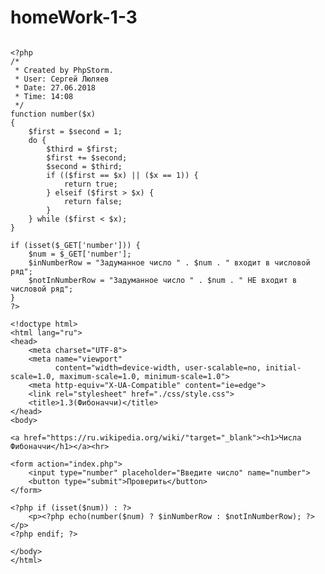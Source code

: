 # homeWork-1-3


<pre><code>
&lt;?php
/*
 * Created by PhpStorm.
 * User: Сергей Люляев
 * Date: 27.06.2018
 * Time: 14:08
 */
function number($x)
{
    $first = $second = 1;
    do {
        $third = $first;
        $first += $second;
        $second = $third;
        if (($first == $x) || ($x == 1)) {
            return true;
        } elseif ($first &gt; $x) {
            return false;
        }
    } while ($first &lt; $x);
}

if (isset($_GET['number'])) {
    $num = $_GET['number'];
    $inNumberRow = &quot;Задуманное число &quot; . $num . &quot; входит в числовой ряд&quot;;
    $notInNumberRow = &quot;Задуманное число &quot; . $num . &quot; НЕ входит в числовой ряд&quot;;
}
?&gt;

&lt;!doctype html&gt;
&lt;html lang=&quot;ru&quot;&gt;
&lt;head&gt;
    &lt;meta charset=&quot;UTF-8&quot;&gt;
    &lt;meta name=&quot;viewport&quot;
          content=&quot;width=device-width, user-scalable=no, initial-scale=1.0, maximum-scale=1.0, minimum-scale=1.0&quot;&gt;
    &lt;meta http-equiv=&quot;X-UA-Compatible&quot; content=&quot;ie=edge&quot;&gt;
    &lt;link rel=&quot;stylesheet&quot; href=&quot;./css/style.css&quot;&gt;
    &lt;title&gt;1.3(Фибоначчи)&lt;/title&gt;
&lt;/head&gt;
&lt;body&gt;

&lt;a href=&quot;https://ru.wikipedia.org/wiki/&quot;target=&quot;_blank&quot;&gt;&lt;h1&gt;Числа Фибоначчи&lt;/h1&gt;&lt;/a&gt;&lt;hr&gt;

&lt;form action=&quot;index.php&quot;&gt;
    &lt;input type=&quot;number&quot; placeholder=&quot;Введите число&quot; name=&quot;number&quot;&gt;
    &lt;button type=&quot;submit&quot;&gt;Проверить&lt;/button&gt;
&lt;/form&gt;

&lt;?php if (isset($num)) : ?&gt;
    &lt;p&gt;&lt;?php echo(number($num) ? $inNumberRow : $notInNumberRow); ?&gt;&lt;/p&gt;
&lt;?php endif; ?&gt;

&lt;/body&gt;
&lt;/html&gt;
    </code></pre>
